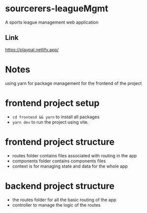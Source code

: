 # sourcerers-leagueMgmt
A sports league management web application

## Link
https://playpal.netlify.app/

# Notes
using yarn for package management for the frontend of the project

# frontend project setup
- `cd frontend && yarn` to install all packages
- `yarn dev` to run the project using vite.

# frontend project structure
- routes folder contains files associated with routing in the app
- components folder contains components files 
- context is for managing state and data for the whole app

# backend project structure
- the routes folder for all the basic routing of the app
- controller to manage the logic of the routes
